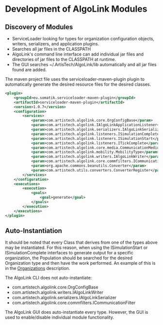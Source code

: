 # Development of AlgoLink Modules

## Discovery of Modules

- ServiceLoader looking for types for organization configuration objects, writers, serializers, and application plugins.
- Searches all jar files in the CLASSPATH
- AlgoLink's command line interface can add individual jar files and directories of jar files to the CLASSPATH at runtime.
- The GUI searches ~/.ArtisTech/AlgoLink/lib automatically and all jar files found are added.

The maven project file uses the serviceloader-maven-plugin plugin to automatically generate the desired resource files for the desired classes.

```xml
<plugin>
    <groupId>eu.somatik.serviceloader-maven-plugin</groupId>
    <artifactId>serviceloader-maven-plugin</artifactId>
    <version>1.0.7</version>
    <configuration>
        <services>
            <param>com.artistech.algolink.core.OrgConfigBase</param>
            <param>com.artistech.algolink.IAlgoLinkApplicationListener</param>
            <param>com.artistech.algolink.serializers.IAlgoLinkSerializer</param>
            <param>com.artistech.algolink.listeners.ISimulationComplete</param>
            <param>com.artistech.algolink.listeners.ISimulationStart</param>
            <param>com.artistech.algolink.listeners.ITickComplete</param>
            <param>com.artistech.algolink.core.media.CommunicationMediumType</param>
            <param>com.artistech.algolink.mobility.MobilityType</param>
            <param>com.artistech.algolink.writers.IAlgoLinkWriter</param>
            <param>com.artistech.algolink.core.commfilters.ICommunicationFilter</param>
            <param>org.apache.commons.beanutils.Converter</param>
            <param>com.artistech.utils.converters.ConverterRegister</param>
        </services>
    </configuration>
    <executions>
        <execution>
            <goals>
                <goal>generate</goal>
            </goals>
        </execution>
    </executions>
</plugin>
```

## Auto-Instantiation

It should be noted that every Class that derives from one of the types above may be instantiated. For this reason, when using the ISimulationStart or ISimulationComplete interfaces to generate output for a specific organization, the Population should be searched for the desired Organization type and then have the work performed. An example of this is in the [Organizations](organizations.md) description.

The AlgoLink CLI does not auto-instantiate:

- com.artistech.algolink.core.OrgConfigBase
- com.artistech.algolink.writers.IAlgoLinkWriter
- com.artistech.algolink.serializers.IAlgoLinkSerializer
- com.artistech.algolink.core.commfilters.ICommunicationFilter

The AlgoLink GUI does auto-instantiate every type. However, the GUI is used to enable/disable individual module functionality.
